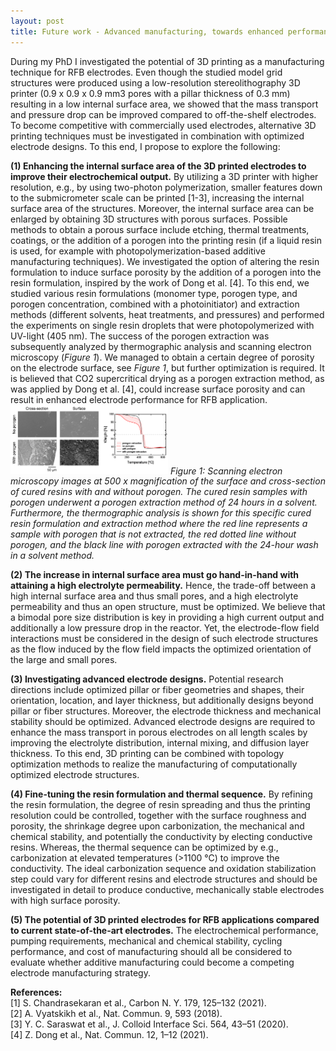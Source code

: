 ```yaml
---
layout: post
title: Future work - Advanced manufacturing, towards enhanced performance
---
```


During my PhD I investigated the potential of 3D printing as a manufacturing technique for RFB electrodes. Even though the studied model grid structures were produced using a low-resolution stereolithography 3D printer (0.9 x 0.9 x 0.9 mm3 pores with a pillar thickness of 0.3 mm) resulting in a low internal surface area, we showed that the mass transport and pressure drop can be improved compared to off-the-shelf electrodes. To become competitive with commercially used electrodes, alternative 3D printing techniques must be investigated in combination with optimized electrode designs. To this end, I propose to explore the following:

**(1)	Enhancing the internal surface area of the 3D printed electrodes to improve their electrochemical output.** By utilizing a 3D printer with higher resolution, e.g., by using two-photon polymerization, smaller features down to the submicrometer scale can be printed [1-3], increasing the internal surface area of the structures. Moreover, the internal surface area can be enlarged by obtaining 3D structures with porous surfaces. Possible methods to obtain a porous surface include etching, thermal treatments, coatings, or the addition of a porogen into the printing resin (if a liquid resin is used, for example with photopolymerization-based additive manufacturing techniques). We investigated the option of altering the resin formulation to induce surface porosity by the addition of a porogen into the resin formulation, inspired by the work of Dong et al. [4]. To this end, we studied various resin formulations (monomer type, porogen type, and porogen concentration, combined with a photoinitiator) and extraction methods (different solvents, heat treatments, and pressures) and performed the experiments on single resin droplets that were photopolymerized with UV-light (405 nm). The success of the porogen extraction was subsequently analyzed by thermographic analysis and scanning electron microscopy (*Figure 1*). We managed to obtain a certain degree of porosity on the electrode surface, see *Figure 1*, but further optimization is required. It is believed that CO2 supercritical drying as a porogen extraction method, as was applied by Dong et al. [4], could increase surface porosity and can result in enhanced electrode performance for RFB application.
<img src="/public/blog/porogen.png" alt="color photo ftl" width="50%" height="auto" />
*Figure 1: Scanning electron microscopy images at 500 x magnification of the surface and cross-section of cured resins with and without porogen. The cured resin samples with porogen underwent a porogen extraction method of 24 hours in a solvent. Furthermore, the thermographic analysis is shown for this specific cured resin formulation and extraction method where the red line represents a sample with porogen that is not extracted, the red dotted line without porogen, and the black line with porogen extracted with the 24-hour wash in a solvent method.* 

**(2) 	The increase in internal surface area must go hand-in-hand with attaining a high electrolyte permeability.** Hence, the trade-off between a high internal surface area and thus small pores, and a high electrolyte permeability and thus an open structure, must be optimized. We believe that a bimodal pore size distribution is key in providing a high current output and additionally a low pressure drop in the reactor. Yet, the electrode-flow field interactions must be considered in the design of such electrode structures as the flow induced by the flow field impacts the optimized orientation of the large and small pores.

**(3) 	Investigating advanced electrode designs.** Potential research directions include optimized pillar or fiber geometries and shapes, their orientation, location, and layer thickness, but additionally designs beyond pillar or fiber structures. Moreover, the electrode thickness and mechanical stability should be optimized. Advanced electrode designs are required to enhance the mass transport in porous electrodes on all length scales by improving the electrolyte distribution, internal mixing, and diffusion layer thickness. To this end, 3D printing can be combined with topology optimization methods to realize the manufacturing of computationally optimized electrode structures.

**(4) 	Fine-tuning the resin formulation and thermal sequence.** By refining the resin formulation, the degree of resin spreading and thus the printing resolution could be controlled, together with the surface roughness and porosity, the shrinkage degree upon carbonization, the mechanical and chemical stability, and potentially the conductivity by electing conductive resins. Whereas, the thermal sequence can be optimized by e.g., carbonization at elevated temperatures (>1100 °C) to improve the conductivity. The ideal carbonization sequence and oxidation stabilization step could vary for different resins and electrode structures and should be investigated in detail to produce conductive, mechanically stable electrodes with high surface porosity. 

**(5) 	The potential of 3D printed electrodes for RFB applications compared to current state-of-the-art electrodes.** The electrochemical performance, pumping requirements, mechanical and chemical stability, cycling performance, and cost of manufacturing should all be considered to evaluate whether additive manufacturing could become a competing electrode manufacturing strategy. 

**References:**\
[1]	    S. Chandrasekaran et al., Carbon N. Y. 179, 125–132 (2021).\
[2]	    A. Vyatskikh et al., Nat. Commun. 9, 593 (2018).\
[3]	    Y. C. Saraswat et al., J. Colloid Interface Sci. 564, 43–51 (2020).\
[4]	    Z. Dong et al., Nat. Commun. 12, 1–12 (2021).

